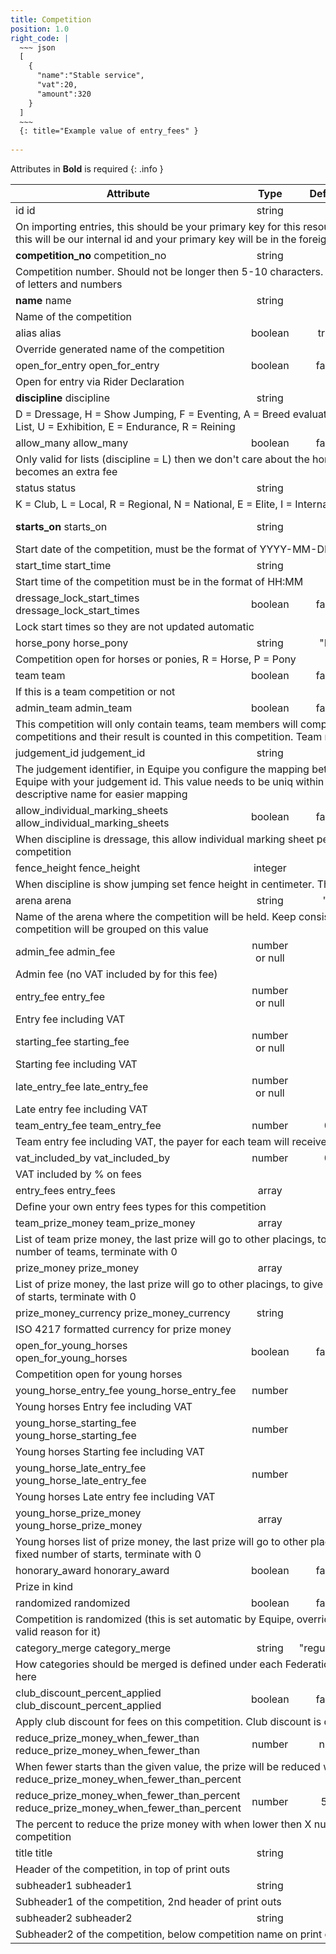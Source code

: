 ```yaml
---
title: Competition
position: 1.0
right_code: |
  ~~~ json
  [
    {
      "name":"Stable service",
      "vat":20,
      "amount":320
    }
  ]
  ~~~
  {: title="Example value of entry_fees" }
  
---
```

Attributes in **Bold** is required
{: .info }
<table>
<thead>
<th>Attribute</th>
<th style="text-align: center">Type</th>
<th style="text-align: center">Default</th>
<th style="text-align: center">Pattern</th>
</thead>
<tbody>
<tr>
<td id="competition_id">
id
<span class="searchable">id</span></td>
<td style="text-align: center">string</td>
<td style="text-align: center"></td>
<td></td>
</tr>
<tr>
<td colspan="5">On importing entries, this should be your primary key for this resource. When exporting, this will be our internal id and your primary key will be in the foreign_id attribute</td>
</tr>
<tr>
<td id="competition_competition_no">
<strong>competition_<wbr>no</strong>
<span class="searchable">competition_no</span></td>
<td style="text-align: center">string</td>
<td style="text-align: center"></td>
<td></td>
</tr>
<tr>
<td colspan="5">Competition number. Should not be longer then 5-10 characters. Can be a combination of letters and numbers</td>
</tr>
<tr>
<td id="competition_name">
<strong>name</strong>
<span class="searchable">name</span></td>
<td style="text-align: center">string</td>
<td style="text-align: center"></td>
<td></td>
</tr>
<tr>
<td colspan="5">Name of the competition</td>
</tr>
<tr>
<td id="competition_alias">
alias
<span class="searchable">alias</span></td>
<td style="text-align: center">boolean</td>
<td style="text-align: center">true</td>
<td></td>
</tr>
<tr>
<td colspan="5">Override generated name of the competition</td>
</tr>
<tr>
<td id="competition_open_for_entry">
open_<wbr>for_<wbr>entry
<span class="searchable">open_for_entry</span></td>
<td style="text-align: center">boolean</td>
<td style="text-align: center">false</td>
<td></td>
</tr>
<tr>
<td colspan="5">Open for entry via Rider Declaration</td>
</tr>
<tr>
<td id="competition_discipline">
<strong>discipline</strong>
<span class="searchable">discipline</span></td>
<td style="text-align: center">string</td>
<td style="text-align: center"></td>
<td></td>
</tr>
<tr>
<td colspan="5">D = Dressage, H = Show Jumping, F = Eventing, A = Breed evaluation, K = Driving, L = List, U = Exhibition, E = Endurance, R = Reining</td>
</tr>
<tr>
<td id="competition_allow_many">
allow_<wbr>many
<span class="searchable">allow_many</span></td>
<td style="text-align: center">boolean</td>
<td style="text-align: center">false</td>
<td></td>
</tr>
<tr>
<td colspan="5">Only valid for lists (discipline = L) then we don't care about the horse and the lists becomes an extra fee</td>
</tr>
<tr>
<td id="competition_status">
status
<span class="searchable">status</span></td>
<td style="text-align: center">string</td>
<td style="text-align: center"></td>
<td></td>
</tr>
<tr>
<td colspan="5">K = Club, L = Local, R = Regional, N = National, E = Elite, I = International</td>
</tr>
<tr>
<td id="competition_starts_on">
<strong>starts_<wbr>on</strong>
<span class="searchable">starts_on</span></td>
<td style="text-align: center">string</td>
<td style="text-align: center"></td>
<td>\A\d{4}-\d{2}-\d{2}\z</td>
</tr>
<tr>
<td colspan="5">Start date of the competition, must be the format of YYYY-MM-DD</td>
</tr>
<tr>
<td id="competition_start_time">
start_<wbr>time
<span class="searchable">start_time</span></td>
<td style="text-align: center">string</td>
<td style="text-align: center"></td>
<td>\A\d{2}:\d{2}\z</td>
</tr>
<tr>
<td colspan="5">Start time of the competition must be in the format of HH:MM</td>
</tr>
<tr>
<td id="competition_dressage_lock_start_times">
dressage_<wbr>lock_<wbr>start_<wbr>times
<span class="searchable">dressage_lock_start_times</span></td>
<td style="text-align: center">boolean</td>
<td style="text-align: center">false</td>
<td></td>
</tr>
<tr>
<td colspan="5">Lock start times so they are not updated automatic</td>
</tr>
<tr>
<td id="competition_horse_pony">
horse_<wbr>pony
<span class="searchable">horse_pony</span></td>
<td style="text-align: center">string</td>
<td style="text-align: center">"R"</td>
<td></td>
</tr>
<tr>
<td colspan="5">Competition open for horses or ponies, R = Horse, P = Pony</td>
</tr>
<tr>
<td id="competition_team">
team
<span class="searchable">team</span></td>
<td style="text-align: center">boolean</td>
<td style="text-align: center">false</td>
<td></td>
</tr>
<tr>
<td colspan="5">If this is a team competition or not</td>
</tr>
<tr>
<td id="competition_admin_team">
admin_<wbr>team
<span class="searchable">admin_team</span></td>
<td style="text-align: center">boolean</td>
<td style="text-align: center">false</td>
<td></td>
</tr>
<tr>
<td colspan="5">This competition will only contain teams, team members will compete in other non team competitions and their result is counted in this competition. Team must also be set to true</td>
</tr>
<tr>
<td id="competition_judgement_id">
judgement_<wbr>id
<span class="searchable">judgement_id</span></td>
<td style="text-align: center">string</td>
<td style="text-align: center"></td>
<td></td>
</tr>
<tr>
<td colspan="5">The judgement identifier, in Equipe you configure the mapping between the judgement in Equipe with your judgement id. This value needs to be uniq within each discipline. Use descriptive name for easier mapping</td>
</tr>
<tr>
<td id="competition_allow_individual_marking_sheets">
allow_<wbr>individual_<wbr>marking_<wbr>sheets
<span class="searchable">allow_individual_marking_sheets</span></td>
<td style="text-align: center">boolean</td>
<td style="text-align: center">false</td>
<td></td>
</tr>
<tr>
<td colspan="5">When discipline is dressage, this allow individual marking sheet per start in this competition</td>
</tr>
<tr>
<td id="competition_fence_height">
fence_<wbr>height
<span class="searchable">fence_height</span></td>
<td style="text-align: center">integer</td>
<td style="text-align: center"></td>
<td></td>
</tr>
<tr>
<td colspan="5">When discipline is show jumping set fence height in centimeter. This is for presentation</td>
</tr>
<tr>
<td id="competition_arena">
arena
<span class="searchable">arena</span></td>
<td style="text-align: center">string</td>
<td style="text-align: center">""</td>
<td></td>
</tr>
<tr>
<td colspan="5">Name of the arena where the competition will be held. Keep consistant naming as the competition will be grouped on this value</td>
</tr>
<tr>
<td id="competition_admin_fee">
admin_<wbr>fee
<span class="searchable">admin_fee</span></td>
<td style="text-align: center">number or null</td>
<td style="text-align: center"></td>
<td></td>
</tr>
<tr>
<td colspan="5">Admin fee (no VAT included by for this fee)</td>
</tr>
<tr>
<td id="competition_entry_fee">
entry_<wbr>fee
<span class="searchable">entry_fee</span></td>
<td style="text-align: center">number or null</td>
<td style="text-align: center"></td>
<td></td>
</tr>
<tr>
<td colspan="5">Entry fee including VAT</td>
</tr>
<tr>
<td id="competition_starting_fee">
starting_<wbr>fee
<span class="searchable">starting_fee</span></td>
<td style="text-align: center">number or null</td>
<td style="text-align: center"></td>
<td></td>
</tr>
<tr>
<td colspan="5">Starting fee including VAT</td>
</tr>
<tr>
<td id="competition_late_entry_fee">
late_<wbr>entry_<wbr>fee
<span class="searchable">late_entry_fee</span></td>
<td style="text-align: center">number or null</td>
<td style="text-align: center"></td>
<td></td>
</tr>
<tr>
<td colspan="5">Late entry fee including VAT</td>
</tr>
<tr>
<td id="competition_team_entry_fee">
team_<wbr>entry_<wbr>fee
<span class="searchable">team_entry_fee</span></td>
<td style="text-align: center">number</td>
<td style="text-align: center">0</td>
<td></td>
</tr>
<tr>
<td colspan="5">Team entry fee including VAT, the payer for each team will receive this fee</td>
</tr>
<tr>
<td id="competition_vat_included_by">
vat_<wbr>included_<wbr>by
<span class="searchable">vat_included_by</span></td>
<td style="text-align: center">number</td>
<td style="text-align: center">0</td>
<td></td>
</tr>
<tr>
<td colspan="5">VAT included by % on fees</td>
</tr>
<tr>
<td id="competition_entry_fees">
entry_<wbr>fees
<span class="searchable">entry_fees</span></td>
<td style="text-align: center">array</td>
<td style="text-align: center"></td>
<td></td>
</tr>
<tr>
<td colspan="5">Define your own entry fees types for this competition</td>
</tr>
<tr>
<td id="competition_team_prize_money">
team_<wbr>prize_<wbr>money
<span class="searchable">team_prize_money</span></td>
<td style="text-align: center">array</td>
<td style="text-align: center"></td>
<td></td>
</tr>
<tr>
<td colspan="5">List of team prize money, the last prize will go to other placings, to give money to fixed number of teams, terminate with 0</td>
</tr>
<tr>
<td id="competition_prize_money">
prize_<wbr>money
<span class="searchable">prize_money</span></td>
<td style="text-align: center">array</td>
<td style="text-align: center"></td>
<td></td>
</tr>
<tr>
<td colspan="5">List of prize money, the last prize will go to other placings, to give money to fixed number of starts, terminate with 0</td>
</tr>
<tr>
<td id="competition_prize_money_currency">
prize_<wbr>money_<wbr>currency
<span class="searchable">prize_money_currency</span></td>
<td style="text-align: center">string</td>
<td style="text-align: center"></td>
<td></td>
</tr>
<tr>
<td colspan="5">ISO 4217 formatted currency for prize money</td>
</tr>
<tr>
<td id="competition_open_for_young_horses">
open_<wbr>for_<wbr>young_<wbr>horses
<span class="searchable">open_for_young_horses</span></td>
<td style="text-align: center">boolean</td>
<td style="text-align: center">false</td>
<td></td>
</tr>
<tr>
<td colspan="5">Competition open for young horses</td>
</tr>
<tr>
<td id="competition_young_horse_entry_fee">
young_<wbr>horse_<wbr>entry_<wbr>fee
<span class="searchable">young_horse_entry_fee</span></td>
<td style="text-align: center">number</td>
<td style="text-align: center"></td>
<td></td>
</tr>
<tr>
<td colspan="5">Young horses Entry fee including VAT</td>
</tr>
<tr>
<td id="competition_young_horse_starting_fee">
young_<wbr>horse_<wbr>starting_<wbr>fee
<span class="searchable">young_horse_starting_fee</span></td>
<td style="text-align: center">number</td>
<td style="text-align: center"></td>
<td></td>
</tr>
<tr>
<td colspan="5">Young horses Starting fee including VAT</td>
</tr>
<tr>
<td id="competition_young_horse_late_entry_fee">
young_<wbr>horse_<wbr>late_<wbr>entry_<wbr>fee
<span class="searchable">young_horse_late_entry_fee</span></td>
<td style="text-align: center">number</td>
<td style="text-align: center"></td>
<td></td>
</tr>
<tr>
<td colspan="5">Young horses Late entry fee including VAT</td>
</tr>
<tr>
<td id="competition_young_horse_prize_money">
young_<wbr>horse_<wbr>prize_<wbr>money
<span class="searchable">young_horse_prize_money</span></td>
<td style="text-align: center">array</td>
<td style="text-align: center"></td>
<td></td>
</tr>
<tr>
<td colspan="5">Young horses list of prize money, the last prize will go to other placings, to give money to fixed number of starts, terminate with 0</td>
</tr>
<tr>
<td id="competition_honorary_award">
honorary_<wbr>award
<span class="searchable">honorary_award</span></td>
<td style="text-align: center">boolean</td>
<td style="text-align: center">false</td>
<td></td>
</tr>
<tr>
<td colspan="5">Prize in kind</td>
</tr>
<tr>
<td id="competition_randomized">
randomized
<span class="searchable">randomized</span></td>
<td style="text-align: center">boolean</td>
<td style="text-align: center">false</td>
<td></td>
</tr>
<tr>
<td colspan="5">Competition is randomized (this is set automatic by Equipe, override only if you have valid reason for it)</td>
</tr>
<tr>
<td id="competition_category_merge">
category_<wbr>merge
<span class="searchable">category_merge</span></td>
<td style="text-align: center">string</td>
<td style="text-align: center">"regulation"</td>
<td></td>
</tr>
<tr>
<td colspan="5">How categories should be merged is defined under each Federation, override the value here</td>
</tr>
<tr>
<td id="competition_club_discount_percent_applied">
club_<wbr>discount_<wbr>percent_<wbr>applied
<span class="searchable">club_discount_percent_applied</span></td>
<td style="text-align: center">boolean</td>
<td style="text-align: center">false</td>
<td></td>
</tr>
<tr>
<td colspan="5">Apply club discount for fees on this competition. Club discount is defined under Show</td>
</tr>
<tr>
<td id="competition_reduce_prize_money_when_fewer_than">
reduce_<wbr>prize_<wbr>money_<wbr>when_<wbr>fewer_<wbr>than
<span class="searchable">reduce_prize_money_when_fewer_than</span></td>
<td style="text-align: center">number</td>
<td style="text-align: center">null</td>
<td></td>
</tr>
<tr>
<td colspan="5">When fewer starts than the given value, the prize will be reduced with reduce_prize_money_when_fewer_than_percent</td>
</tr>
<tr>
<td id="competition_reduce_prize_money_when_fewer_than_percent">
reduce_<wbr>prize_<wbr>money_<wbr>when_<wbr>fewer_<wbr>than_<wbr>percent
<span class="searchable">reduce_prize_money_when_fewer_than_percent</span></td>
<td style="text-align: center">number</td>
<td style="text-align: center">50</td>
<td></td>
</tr>
<tr>
<td colspan="5">The percent to reduce the prize money with when lower then X number of starts in the competition</td>
</tr>
<tr>
<td id="competition_title">
title
<span class="searchable">title</span></td>
<td style="text-align: center">string</td>
<td style="text-align: center"></td>
<td></td>
</tr>
<tr>
<td colspan="5">Header of the competition, in top of print outs</td>
</tr>
<tr>
<td id="competition_subheader1">
subheader1
<span class="searchable">subheader1</span></td>
<td style="text-align: center">string</td>
<td style="text-align: center"></td>
<td></td>
</tr>
<tr>
<td colspan="5">Subheader1 of the competition, 2nd header of print outs</td>
</tr>
<tr>
<td id="competition_subheader2">
subheader2
<span class="searchable">subheader2</span></td>
<td style="text-align: center">string</td>
<td style="text-align: center"></td>
<td></td>
</tr>
<tr>
<td colspan="5">Subheader2 of the competition, below competition name on print outs</td>
</tr>
</tbody>
</table>